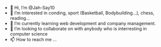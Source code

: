 - 👋 Hi, I’m @Jah-Say10
- 👀 I’m interested in conding, sport (Basketball, Bodybuilding...), chess, reading... 
- 🌱 I’m currently learning web development and company management.
- 💞️ I’m looking to collaborate on with anybody who is interresting in computer science
- 📫 How to reach me ...

<!---
Jah-Say10/Jah-Say10 is a ✨ special ✨ repository because its `README.md` (this file) appears on your GitHub profile.
You can click the Preview link to take a look at your changes.
--->
